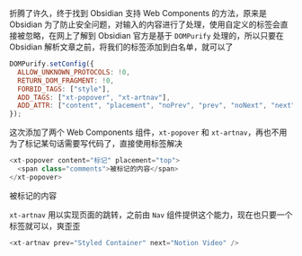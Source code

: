 折腾了许久，终于找到 Obsidian 支持 Web Components 的方法，原来是 Obsidian 为了防止安全问题，对输入的内容进行了处理，使用自定义的标签会直接被忽略，在网上了解到 Obsidian 官方是基于 `DOMPurify` 处理的，所以只要在 Obsidian 解析文章之前，将我们的标签添加到白名单，就可以了

```js
DOMPurify.setConfig({
  ALLOW_UNKNOWN_PROTOCOLS: !0,
  RETURN_DOM_FRAGMENT: !0,
  FORBID_TAGS: ["style"],
  ADD_TAGS: ["xt-popover", "xt-artnav"],
  ADD_ATTR: ["content", "placement", "noPrev", "prev", "noNext", "next"]
});
```

这次添加了两个 Web Components 组件，`xt-popover` 和 `xt-artnav`，再也不用为了标记某句话需要写代码了，直接使用标签解决

```js
<xt-popover content="标记" placement="top">
  <span class="comments">被标记的内容</span>
</xt-popover>
```

<xt-popover content="标记" placement="top">
  <span class="comments">被标记的内容</span>
</xt-popover>

`xt-artnav` 用以实现页面的跳转，之前由 `Nav` 组件提供这个能力，现在也只要一个标签就可以，爽歪歪

```js
<xt-artnav prev="Styled Container" next="Notion Video" />
```

<xt-artnav prev="Styled Container" next="Notion Video" />
